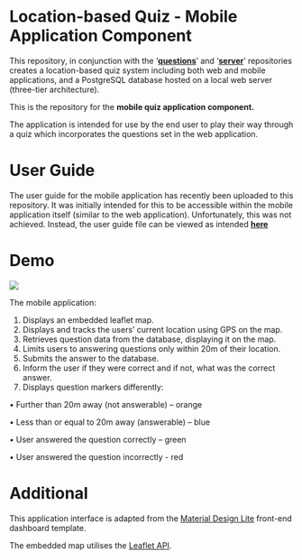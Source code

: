 # Location-based Quiz - Mobile Application Component

This repository, in conjunction with the ‘**[questions](https://github.com/CoryWilliamsGIS/questions)**’ and ‘**[server](https://github.com/CoryWilliamsGIS/server)**’ repositories creates a location-based quiz system including both web and mobile applications, and a PostgreSQL database hosted on a local web server (three-tier architecture).

This is the repository for the  **mobile quiz application component.**

The application is intended for use by the end user to play their way through a quiz which incorporates the questions set in the web application.

# User Guide
The user guide for the mobile application has recently been uploaded to this repository. It was initially intended for this to be accessible within the mobile application itself (similar to the web application). Unfortunately, this was not achieved. 
Instead, the user guide file can be viewed as intended **[here](https://rawgit.com/CoryWilliamsGIS/quiz/master/ucesccw/www/Mobile_User_Guide.html)**
 

# Demo
 <img src="https://user-images.githubusercontent.com/35572803/39778013-154746e6-52fd-11e8-8ea7-39212db145d8.gif"> 
 
The mobile application:

 1. Displays an embedded leaflet map.
 2. Displays and tracks the users’ current location using GPS on the map.
 3. Retrieves question data from the database, displaying it on the map.
 4. Limits users to answering questions only within 20m of their location.
 5. Submits the answer to the database.
 6. Inform the user if they were correct and if not, what was the correct answer.
 7. Displays question markers differently:
 
•	Further than 20m away (not answerable) – orange

•	Less than or equal to 20m away (answerable) – blue

•	User answered the question correctly – green

•	User answered the question incorrectly - red

# Additional

This application interface is adapted from the [Material Design Lite](https://getmdl.io/templates/index.html) front-end dashboard template. 

The embedded map utilises the [Leaflet API](https://leafletjs.com/). 
